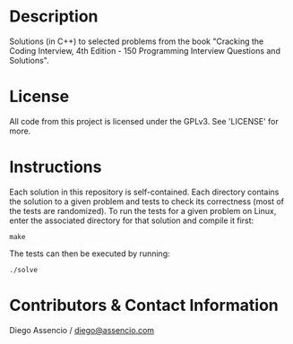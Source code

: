 Description
===========

Solutions (in C++) to selected problems from the book "Cracking the Coding
Interview, 4th Edition - 150 Programming Interview Questions and Solutions".


License
=======

All code from this project is licensed under the GPLv3. See 'LICENSE' for more.


Instructions
============

Each solution in this repository is self-contained. Each directory contains
the solution to a given problem and tests to check its correctness (most of
the tests are randomized). To run the tests for a given problem on Linux,
enter the associated directory for that solution and compile it first:

	make

The tests can then be executed by running:

	./solve


Contributors & Contact Information
==================================

Diego Assencio / diego@assencio.com
